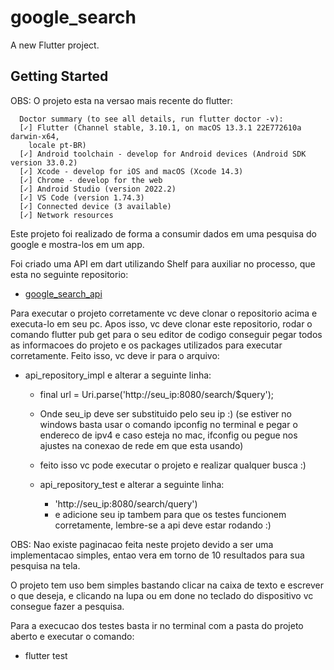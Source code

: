 # google_search

A new Flutter project.

## Getting Started

OBS: O projeto esta na versao mais recente do flutter:

```
  Doctor summary (to see all details, run flutter doctor -v):
  [✓] Flutter (Channel stable, 3.10.1, on macOS 13.3.1 22E772610a darwin-x64,
    locale pt-BR)
  [✓] Android toolchain - develop for Android devices (Android SDK version 33.0.2)
  [✓] Xcode - develop for iOS and macOS (Xcode 14.3)
  [✓] Chrome - develop for the web
  [✓] Android Studio (version 2022.2)
  [✓] VS Code (version 1.74.3)
  [✓] Connected device (3 available)
  [✓] Network resources
```

Este projeto foi realizado de forma a consumir dados em uma pesquisa do google e mostra-los em um app.

Foi criado uma API em dart utilizando Shelf para auxiliar no processo, que esta no seguinte repositorio: 

- [google_search_api](https://github.com/carloshenrique-dev/google_search_api)

Para executar o projeto corretamente vc deve clonar o repositorio acima e executa-lo em seu pc.
Apos isso, vc deve clonar este repositorio, rodar o comando flutter pub get para o seu editor de codigo conseguir pegar todos as informacoes do projeto
e os packages utilizados para executar corretamente.
Feito isso, vc deve ir para o arquivo: 
  - api_repository_impl e alterar a seguinte linha: 
    - final url = Uri.parse('http://seu_ip:8080/search/$query');
    - Onde seu_ip deve ser substituido pelo seu ip :) (se estiver no windows basta usar o comando ipconfig no terminal e pegar o endereco de ipv4 e caso esteja no mac, ifconfig ou pegue nos ajustes na conexao de rede em que esta usando)
    - feito isso vc pode executar o projeto e realizar qualquer busca :) 
    
    - api_repository_test e alterar a seguinte linha: 
      - 'http://seu_ip:8080/search/query') 
      - e adicione seu ip tambem para que os testes funcionem corretamente, lembre-se a api deve estar rodando :)

OBS: Nao existe paginacao feita neste projeto devido a ser uma implementacao simples, entao vera em torno de 10 resultados para sua pesquisa na tela.

O projeto tem uso bem simples bastando clicar na caixa de texto e escrever o que deseja, e clicando na lupa ou em done no teclado do dispositivo vc consegue fazer a pesquisa.

Para a execucao dos testes basta ir no terminal com a pasta do projeto aberto e executar o comando: 
 - flutter test
